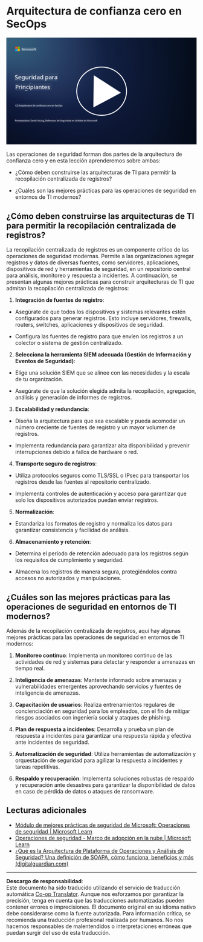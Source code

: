 <!--
CO_OP_TRANSLATOR_METADATA:
{
  "original_hash": "45bbdc114e70936816b0b3e7c40189cf",
  "translation_date": "2025-09-03T18:39:44+00:00",
  "source_file": "4.2 SecOps zero trust architecture.md",
  "language_code": "es"
}
-->
# Arquitectura de confianza cero en SecOps

[![Ver el video](../../translated_images/4-2_placeholder.20e2345a0848364aaf73ddda28f676a3d9980843c51a0050774b268037db079d.es.png)](https://learn-video.azurefd.net/vod/player?id=8a2c36d9-8117-4576-ad5b-787667d13603)

Las operaciones de seguridad forman dos partes de la arquitectura de confianza cero y en esta lección aprenderemos sobre ambas:

- ¿Cómo deben construirse las arquitecturas de TI para permitir la recopilación centralizada de registros?

- ¿Cuáles son las mejores prácticas para las operaciones de seguridad en entornos de TI modernos?

## ¿Cómo deben construirse las arquitecturas de TI para permitir la recopilación centralizada de registros?

La recopilación centralizada de registros es un componente crítico de las operaciones de seguridad modernas. Permite a las organizaciones agregar registros y datos de diversas fuentes, como servidores, aplicaciones, dispositivos de red y herramientas de seguridad, en un repositorio central para análisis, monitoreo y respuesta a incidentes. A continuación, se presentan algunas mejores prácticas para construir arquitecturas de TI que admitan la recopilación centralizada de registros:

1. **Integración de fuentes de registro**:

- Asegúrate de que todos los dispositivos y sistemas relevantes estén configurados para generar registros. Esto incluye servidores, firewalls, routers, switches, aplicaciones y dispositivos de seguridad.

- Configura las fuentes de registro para que envíen los registros a un colector o sistema de gestión centralizado.

2. **Selecciona la herramienta SIEM adecuada (Gestión de Información y Eventos de Seguridad)**:

- Elige una solución SIEM que se alinee con las necesidades y la escala de tu organización.

- Asegúrate de que la solución elegida admita la recopilación, agregación, análisis y generación de informes de registros.

3. **Escalabilidad y redundancia**:

- Diseña la arquitectura para que sea escalable y pueda acomodar un número creciente de fuentes de registro y un mayor volumen de registros.

- Implementa redundancia para garantizar alta disponibilidad y prevenir interrupciones debido a fallos de hardware o red.

4. **Transporte seguro de registros**:

- Utiliza protocolos seguros como TLS/SSL o IPsec para transportar los registros desde las fuentes al repositorio centralizado.

- Implementa controles de autenticación y acceso para garantizar que solo los dispositivos autorizados puedan enviar registros.

5. **Normalización**:

- Estandariza los formatos de registro y normaliza los datos para garantizar consistencia y facilidad de análisis.

6. **Almacenamiento y retención**:

- Determina el período de retención adecuado para los registros según los requisitos de cumplimiento y seguridad.

- Almacena los registros de manera segura, protegiéndolos contra accesos no autorizados y manipulaciones.

## ¿Cuáles son las mejores prácticas para las operaciones de seguridad en entornos de TI modernos?

Además de la recopilación centralizada de registros, aquí hay algunas mejores prácticas para las operaciones de seguridad en entornos de TI modernos:

1. **Monitoreo continuo**: Implementa un monitoreo continuo de las actividades de red y sistemas para detectar y responder a amenazas en tiempo real.

2. **Inteligencia de amenazas**: Mantente informado sobre amenazas y vulnerabilidades emergentes aprovechando servicios y fuentes de inteligencia de amenazas.

3. **Capacitación de usuarios**: Realiza entrenamientos regulares de concienciación en seguridad para los empleados, con el fin de mitigar riesgos asociados con ingeniería social y ataques de phishing.

4. **Plan de respuesta a incidentes**: Desarrolla y prueba un plan de respuesta a incidentes para garantizar una respuesta rápida y efectiva ante incidentes de seguridad.

5. **Automatización de seguridad**: Utiliza herramientas de automatización y orquestación de seguridad para agilizar la respuesta a incidentes y tareas repetitivas.

6. **Respaldo y recuperación**: Implementa soluciones robustas de respaldo y recuperación ante desastres para garantizar la disponibilidad de datos en caso de pérdida de datos o ataques de ransomware.

## Lecturas adicionales

- [Módulo de mejores prácticas de seguridad de Microsoft: Operaciones de seguridad | Microsoft Learn](https://learn.microsoft.com/security/operations/security-operations-videos-and-decks?WT.mc_id=academic-96948-sayoung)
- [Operaciones de seguridad - Marco de adopción en la nube | Microsoft Learn](https://learn.microsoft.com/azure/cloud-adoption-framework/secure/security-operations?WT.mc_id=academic-96948-sayoung)
- [¿Qué es la Arquitectura de Plataforma de Operaciones y Análisis de Seguridad? Una definición de SOAPA, cómo funciona, beneficios y más (digitalguardian.com)](https://www.digitalguardian.com/blog/what-security-operations-and-analytics-platform-architecture-definition-soapa-how-it-works#:~:text=All%20in%20all%2C%20security%20operations%20and%20analytics%20platform,become%20more%20efficient%20and%20operative%20with%20your%20security.)

---

**Descargo de responsabilidad**:  
Este documento ha sido traducido utilizando el servicio de traducción automática [Co-op Translator](https://github.com/Azure/co-op-translator). Aunque nos esforzamos por garantizar la precisión, tenga en cuenta que las traducciones automatizadas pueden contener errores o imprecisiones. El documento original en su idioma nativo debe considerarse como la fuente autorizada. Para información crítica, se recomienda una traducción profesional realizada por humanos. No nos hacemos responsables de malentendidos o interpretaciones erróneas que puedan surgir del uso de esta traducción.